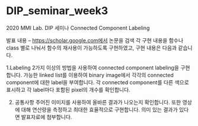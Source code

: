 # DIP_seminar_week3

2020 MMI Lab. DIP 세미나 
Connected Component Labeling

발표 내용 – https://scholar.google.com에서 논문을 검색
각 구현 내용을 함수나 class 별로 나눠서 함수의 재사용이 가능하도록 구현하였고, 구현 내용은 다음과 같습니다.

1.Labeling
2가지 이상의 방법을 사용하여 connected component labeling을 구현합니다. 가능한 linked list를 이용하여 binary image에서 각각의 connected component에 대한 label을 부여합니다. 각 connected component를 다른 색으로 표시하고 각 label마다 포함된 pixel의 개수를 확인합니다. 

2. 공통사항
주어진 이미지를 사용하여 올바른 결과가 나오는지 확인합니다. 또한 영상에 대해 연산량을 측정하고 최대한 효율적으로 구현합니다. 의미 있는 결과가 있다면 발표자료에 첨부합니다. 
